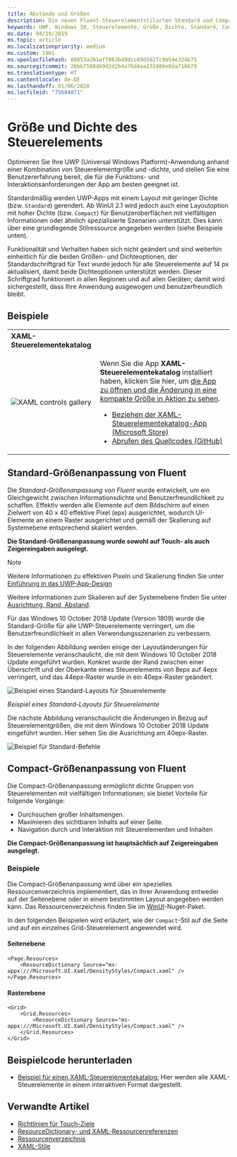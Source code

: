 ```yaml
---
title: Abstände und Größen
description: Die neuen Fluent-Steuerelementstilarten Standard und Compact stellen unabhängig von Gerät und Eingabemethode eine vertraute Benutzeroberfläche sicher.
keywords: UWP, Windows 10, Steuerelemente, Größe, Dichte, Standard, Compact
ms.date: 04/19/2019
ms.topic: article
ms.localizationpriority: medium
ms.custom: 19H1
ms.openlocfilehash: 08853a201eff063b49dcc69d5827c9b54e324b75
ms.sourcegitcommit: 26bb75084b9d2d2b4a76d4aa131066e8da716679
ms.translationtype: HT
ms.contentlocale: de-DE
ms.lasthandoff: 01/06/2020
ms.locfileid: "75684871"
---
```

# <a name="control-size-and-density"></a>Größe und Dichte des Steuerelements

Optimieren Sie Ihre UWP (Universal Windows Platform)-Anwendung anhand einer Kombination von Steuerelementgröße und -dichte, und stellen Sie eine Benutzererfahrung bereit, die für die Funktions- und Interaktionsanforderungen der App am besten geeignet ist.

Standardmäßig werden UWP-Apps mit einem Layout mit geringer Dichte (bzw. `Standard`) gerendert. Ab WinUI 2.1 wird jedoch auch eine Layoutoption mit hoher Dichte (bzw. `Compact`) für Benutzeroberflächen mit vielfältigen Informationen oder ähnlich spezialisierte Szenarien unterstützt. Dies kann über eine grundlegende Stilressource angegeben werden (siehe Beispiele unten).

Funktionalität und Verhalten haben sich nicht geändert und sind weiterhin einheitlich für die beiden Größen- und Dichteoptionen, der Standardschriftgrad für Text wurde jedoch für alle Steuerelemente auf 14 px aktualisiert, damit beide Dichteoptionen unterstützt werden. Dieser Schriftgrad funktioniert in allen Regionen und auf allen Geräten; damit wird sichergestellt, dass Ihre Anwendung ausgewogen und benutzerfreundlich bleibt.

## <a name="examples"></a>Beispiele

<table>
<th align="left">XAML-Steuerelementekatalog<th>
<tr>
<td><img src="images/xaml-controls-gallery-sm.png" alt="XAML controls gallery"></img></td>
<td>
    <p>Wenn Sie die App <strong style="font-weight: semi-bold">XAML-Steuerelementekatalog</strong> installiert haben, klicken Sie hier, um <a href="xamlcontrolsgallery:/item/Compact Sizing">die App zu öffnen und die Änderung in eine kompakte Größe in Aktion zu sehen</a>.</p>
    <ul>
    <li><a href="https://www.microsoft.com/store/productId/9MSVH128X2ZT">Beziehen der XAML-Steuerelementekatalog-App (Microsoft Store)</a></li>
    <li><a href="https://github.com/Microsoft/Xaml-Controls-Gallery">Abrufen des Quellcodes (GitHub)</a></li>
    </ul>
</td>
</tr>
</table>

## <a name="fluent-standard-sizing"></a>Standard-Größenanpassung von Fluent

Die *Standard-Größenanpassung von Fluent* wurde entwickelt, um ein Gleichgewicht zwischen Informationsdichte und Benutzerfreundlichkeit zu schaffen. Effektiv werden alle Elemente auf dem Bildschirm auf einen Zielwert von 40 x 40 effektive Pixel (epx) ausgerichtet, wodurch UI-Elemente an einem Raster ausgerichtet und gemäß der Skalierung auf Systemebene entsprechend skaliert werden.

**Die Standard-Größenanpassung wurde sowohl auf Touch- als auch Zeigereingaben ausgelegt.**

> [!NOTE]
>Weitere Informationen zu effektiven Pixeln und Skalierung finden Sie unter [Einführung in das UWP-App-Design](../basics/design-and-ui-intro.md#effective-pixels-and-scaling)
>
> Weitere Informationen zum Skalieren auf der Systemebene finden Sie unter [Ausrichtung, Rand, Abstand](../layout/alignment-margin-padding.md).

Für das Windows 10 October 2018 Update (Version 1809) wurde die Standard-Größe für alle UWP-Steuerelemente verringert, um die Benutzerfreundlichkeit in allen Verwendungsszenarien zu verbessern.

In der folgenden Abbildung werden einige der Layoutänderungen für Steuerelemente veranschaulicht, die mit dem Windows 10 October 2018 Update eingeführt wurden. Konkret wurde der Rand zwischen einer Überschrift und der Oberkante eines Steuerelements von 8epx auf 4epx verringert, und das 44epx-Raster wurde in ein 40epx-Raster geändert.

![Beispiel eines Standard-Layouts für Steuerelemente](images/standarddensity.png)

*Beispiel eines Standard-Layouts für Steuerelemente*

Die nächste Abbildung veranschaulicht die Änderungen in Bezug auf Steuerelementgrößen, die mit dem Windows 10 October 2018 Update eingeführt wurden. Hier sehen Sie die Ausrichtung am 40epx-Raster.

![Beispiel für Standard-Befehle](images/standarddensitycommanding.png)

## <a name="fluent-compact-sizing"></a>Compact-Größenanpassung von Fluent

Die Compact-Größenanpassung ermöglicht dichte Gruppen von Steuerelementen mit vielfältigen Informationen; sie bietet Vorteile für folgende Vorgänge:

- Durchsuchen großer Inhaltsmengen.
- Maximieren des sichtbaren Inhalts auf einer Seite.
- Navigation durch und Interaktion mit Steuerelementen und Inhalten

**Die Compact-Größenanpassung ist hauptsächlich auf Zeigereingaben ausgelegt.**

### <a name="examples"></a>Beispiele

Die Compact-Größenanpassung wird über ein spezielles Ressourcenverzeichnis implementiert, das in Ihrer Anwendung entweder auf der Seitenebene oder in einem bestimmten Layout angegeben werden kann. Das Ressourcenverzeichnis finden Sie im [WinUI](https://docs.microsoft.com/uwp/toolkits/winui/)-Nuget-Paket.

In den folgenden Beispielen wird erläutert, wie der `Compact`-Stil auf die Seite und auf ein einzelnes Grid-Steuerelement angewendet wird.

#### <a name="page-level"></a>Seitenebene

```xaml
<Page.Resources>
    <ResourceDictionary Source="ms-appx:///Microsoft.UI.Xaml/DensityStyles/Compact.xaml" />
</Page.Resources>
```

#### <a name="grid-level"></a>Rasterebene

```xaml
<Grid>
    <Grid.Resources>
        <ResourceDictionary Source="ms-appx:///Microsoft.UI.Xaml/DensityStyles/Compact.xaml" />
    </Grid.Resources>
</Grid>
```

## <a name="get-the-sample-code"></a>Beispielcode herunterladen

- [Beispiel für einen XAML-Steuerelementekatalog:](https://github.com/Microsoft/Xaml-Controls-Gallery) Hier werden alle XAML-Steuerelemente in einem interaktiven Format dargestellt.

## <a name="related-articles"></a>Verwandte Artikel

- [Richtlinien für Touch-Ziele](../input/guidelines-for-targeting.md)
- [ResourceDictionary- und XAML-Ressourcenreferenzen](https://docs.microsoft.com/windows/uwp/design/controls-and-patterns/resourcedictionary-and-xaml-resource-references)
- [Ressourcenverzeichnis](https://docs.microsoft.com/uwp/api/windows.ui.xaml.resourcedictionary)
- [XAML-Stile](https://docs.microsoft.com/windows/uwp/design/controls-and-patterns/xaml-styles) 
